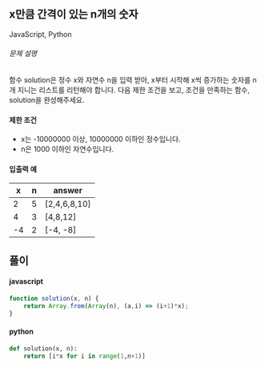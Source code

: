 ## x만큼 간격이 있는 n개의 숫자

JavaScript, Python

###### 문제 설명

함수 solution은 정수 x와 자연수 n을 입력 받아, x부터 시작해 x씩 증가하는 숫자를 n개 지니는 리스트를 리턴해야 합니다. 다음 제한 조건을 보고, 조건을 만족하는 함수, solution을 완성해주세요.

#### 제한 조건

-   x는 -10000000 이상, 10000000 이하인 정수입니다.
-   n은 1000 이하인 자연수입니다.

#### 입출력 예

| x | n | answer |
| --- | --- | --- |
| 2 | 5 | [2,4,6,8,10] |
| 4 | 3 | [4,8,12] |
| -4 | 2 | [-4, -8] |

## 풀이

#### javascript
```javascript
function solution(x, n) {
    return Array.from(Array(n), (a,i) => (i+1)*x);
}
```  
#### python
```python
def solution(x, n):
    return [i*x for i in range(1,n+1)]
```